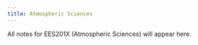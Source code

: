 ```yaml
---
title: Atmospheric Sciences
---
```


All notes for EES201X (Atmospheric Sciences) will appear here.
